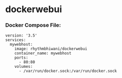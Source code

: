 # dockerwebui

### Docker Compose File:
```
version: '3.5'
services:
  mywebhost:
    image: rhythmbhiwani/dockerwebui
    container_name: mywebhost
    ports:
      - 80:80
    volumes:
      - /var/run/docker.sock:/var/run/docker.sock
    
```
